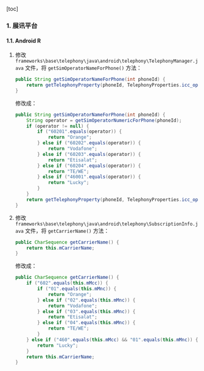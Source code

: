 [toc]

### 1. 展讯平台

#### 1.1. Android R

1. 修改 `frameworks\base\telephony\java\android\telephony\TelephonyManager.java` 文件，将 `getSimOperatorNameForPhone()` 方法：

   ```java
   public String getSimOperatorNameForPhone(int phoneId) {
       return getTelephonyProperty(phoneId, TelephonyProperties.icc_operator_alpha(), "");
   }
   ```

   修改成：

   ```java
   public String getSimOperatorNameForPhone(int phoneId) {
       String operator = getSimOperatorNumericForPhone(phoneId);
       if (operator != null) {
           if ("60201".equals(operator)) {
               return "Orange";
           } else if ("60202".equals(operator)) {
               return "Vodafone";
           } else if ("60203".equals(operator)) {
               return "Etisalat";
           } else if ("60204".equals(operator)) {
               return "TE/WE";
           } else if ("46001".equals(operator)) {
               return "Lucky";
           }
       }
       return getTelephonyProperty(phoneId, TelephonyProperties.icc_operator_alpha(), "");
   }
   ```

2. 修改 `frameworks\base\telephony\java\android\telephony\SubscriptionInfo.java` 文件，将 `getCarrierName()` 方法：

   ```java
   public CharSequence getCarrierName() {
       return this.mCarrierName;
   }
   ```

   修改成：

   ```java
   public CharSequence getCarrierName() {
       if ("602".equals(this.mMcc)) {
           if ("01".equals(this.mMnc)) {
               return "Orange";
           } else if ("02".equals(this.mMnc)) {
               return "Vodafone";
           } else if ("03".equals(this.mMnc)) {
               return "Etisalat";
           } else if ("04".equals(this.mMnc)) {
               return "TE/WE";
           }
       } else if ("460".equals(this.mMcc) && "01".equals(this.mMnc)) {
           return "Lucky";
       }
       return this.mCarrierName;
   }
   ```

   

